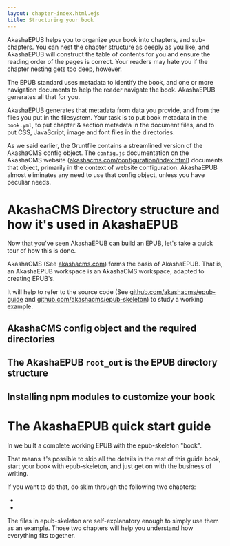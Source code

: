```yaml
---
layout: chapter-index.html.ejs
title: Structuring your book
---
```


AkashaEPUB helps you to organize your book into chapters, and sub-chapters.  You can nest the chapter structure as deeply as you like, and AkashaEPUB will construct the table of contents for you and ensure the reading order of the pages is correct.  Your readers may hate you if the chapter nesting gets too deep, however.

The EPUB standard uses metadata to identify the book, and one or more navigation documents to help the reader navigate the book.  AkashaEPUB generates all that for you.

AkashaEPUB generates that metadata from data you provide, and from the files you put in the filesystem.  Your task is to put book metadata in the `book.yml`, to put chapter & section metadata in the document files, and to put CSS, JavaScript, image and font files in the directories.

As we said earlier, the Gruntfile contains a streamlined version of the AkashaCMS config object.  The `config.js` documentation on the AkashaCMS website ([akashacms.com/configuration/index.html](http://akashacms.com/configuration/index.html)) documents that object, primarily in the context of website configuration.  AkashaEPUB almost eliminates any need to use that config object, unless you have peculiar needs.







# AkashaCMS Directory structure and how it's used in AkashaEPUB


Now that you've seen AkashaEPUB can build an EPUB, let's take a quick tour of how this is done.

AkashaCMS (See [akashacms.com](http://akashacms.com)) forms the basis of AkashaEPUB.  That is, an AkashaEPUB workspace is an AkashaCMS workspace, adapted to creating EPUB's.  

It will help to refer to the source code (See [github.com/akashacms/epub-guide](https://github.com/akashacms/epub-guide) and [github.com/akashacms/epub-skeleton](https://github.com/akashacms/epub-skeleton)) to study a working example.


## AkashaCMS config object and the required directories



## The AkashaEPUB `root_out` is the EPUB directory structure


## Installing npm modules to customize your book

# The AkashaEPUB quick start guide


In <a href="2-installation.html"></a> we built a complete working EPUB with the epub-skeleton "book".

That means it's possible to skip all the details in the rest of this guide book, start your book with epub-skeleton, and just get on with the business of writing.

If you want to do that, do skim through the following two chapters:

* <a href="3-creating-content.html"></a>
* <a href="4-configuration.html"></a>

The files in epub-skeleton are self-explanatory enough to simply use them as an example.  Those two chapters will help you understand how everything fits together.
